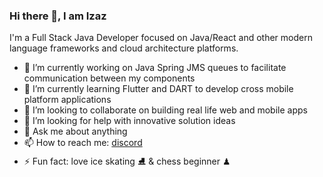 ### Hi there 👋, I am Izaz

I'm  a Full Stack Java Developer focused on Java/React and other modern language frameworks and cloud architecture platforms.

- 🔭 I’m currently working on Java Spring JMS queues to facilitate communication between my components
- 🌱 I’m currently learning Flutter and DART to develop cross mobile platform applications
- 👯 I’m looking to collaborate on building real life web and mobile apps
- 🤔 I’m looking for help with innovative solution ideas
- 💬 Ask me about anything
- 📫 How to reach me: [discord](https://discord.gg/AKJbfm3SHm)
- ⚡ Fun fact: love ice skating ⛸ & chess beginner ♟
